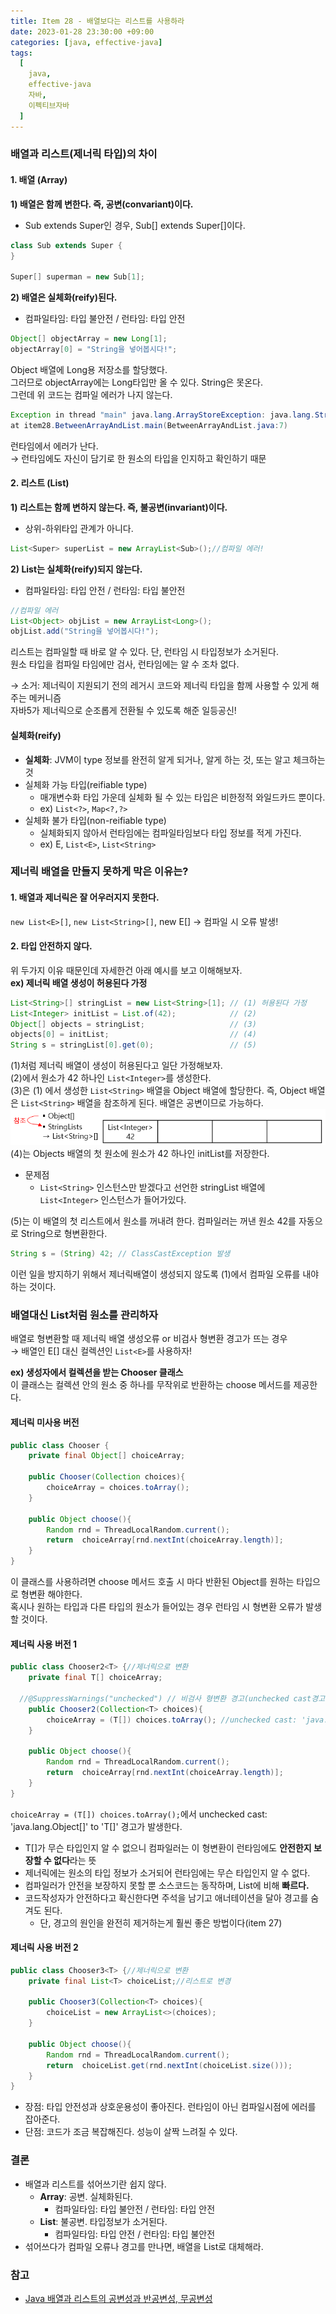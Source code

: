 ```yaml
---
title: Item 28 - 배열보다는 리스트를 사용하라
date: 2023-01-28 23:30:00 +09:00
categories: [java, effective-java]
tags:
  [
    java, 
    effective-java
    자바, 
    이펙티브자바
  ]
---
```


### 배열과 리스트(제너릭 타입)의 차이
#### 1. 배열 (Array)
**1) 배열은 함께 변한다. 즉, 공변(convariant)이다.**
- Sub extends Super인 경우, Sub[] extends Super[]이다.  

```java
class Sub extends Super {
}

Super[] superman = new Sub[1];
```
**2) 배열은 실체화(reify)된다.**  
- 컴파일타임: 타입 불안전 / 런타임: 타입 안전
```java
Object[] objectArray = new Long[1];
objectArray[0] = "String을 넣어봅시다!";
```
Object 배열에 Long용 저장소를 할당했다.  
그러므로 objectArray에는 Long타입만 올 수 있다. String은 못온다.  
그런데 위 코드는 컴파일 에러가 나지 않는다.
```java
Exception in thread "main" java.lang.ArrayStoreException: java.lang.String
at item28.BetweenArrayAndList.main(BetweenArrayAndList.java:7)
```
런타임에서 에러가 난다.  
→ 런타임에도 자신이 담기로 한 원소의 타입을 인지하고 확인하기 때문

#### 2. 리스트 (List)
**1) 리스트는 함께 변하지 않는다. 즉, 불공변(invariant)이다.**
- 상위-하위타입 관계가 아니다.
```java
List<Super> superList = new ArrayList<Sub>();//컴파일 에러!
```

**2) List는 실체화(reify)되지 않는다.**  
- 컴파일타임: 타입 안전 / 런타임: 타입 불안전
```java
//컴파일 에러
List<Object> objList = new ArrayList<Long>();
objList.add("String을 넣어봅시다!");
```
리스트는 컴파일할 때 바로 알 수 있다. 단, 런타임 시 타입정보가 소거된다.  
원소 타입을 컴파일 타임에만 검사, 런타임에는 알 수 조차 없다.  

→ 소거: 제너릭이 지원되기 전의 레거시 코드와 제너릭 타입을 함께 사용할 수 있게 해주는 메커니즘  
  자바5가 제너릭으로 순조롭게 전환될 수 있도록 해준 일등공신!

#### 실체화(reify)
- **실체화**: JVM이 type 정보를 완전히 알게 되거나, 알게 하는 것, 또는 알고 체크하는 것
- 실체화 가능 타입(reifiable type)
  - 매개변수화 타입 가운데 실체화 될 수 있는 타입은 비한정적 와일드카드 뿐이다.
  - ex) `List<?>`, `Map<?,?>`
- 실체화 불가 타입(non-reifiable type)
  - 실체화되지 않아서 런타임에는 컴파일타임보다 타입 정보를 적게 가진다.
  - ex) E, `List<E>`, `List<String>`

### 제너릭 배열을 만들지 못하게 막은 이유는?
#### 1. 배열과 제너릭은 잘 어우러지지 못한다.
`new List<E>[]`, `new List<String>[]`, new E[] → 컴파일 시 오류 발생!
#### 2. 타입 안전하지 않다.
위 두가지 이유 때문인데 자세한건 아래 예시를 보고 이해해보자.  
**ex) 제너릭 배열 생성이 허용된다 가정**
```java
List<String>[] stringList = new List<String>[1]; // (1) 허용된다 가정
List<Integer> initList = List.of(42);            // (2) 
Object[] objects = stringList;                   // (3)
objects[0] = initList;                           // (4)
String s = stringList[0].get(0);                 // (5)
```
(1)처럼 제너릭 배열이 생성이 허용된다고 일단 가정해보자.  
(2)에서 원소가 42 하나인 `List<Integer>`를 생성한다.  
(3)은 (1) 에서 생성한 `List<String>` 배열을 Object 배열에 할당한다. 즉, Object 배열은 `List<String>` 배열을 참조하게 된다. 배열은 공변이므로 가능하다.  
![item28_If_there_is_generic_array](/assets/img/item28_If_there_is_generic_array.PNG)
(4)는 Objects 배열의 첫 원소에 원소가 42 하나인 initList를 저장한다.
   
- 문제점
   - `List<String>` 인스턴스만 받겠다고 선언한 stringList 배열에 `List<Integer>` 인스턴스가 들어가있다.
  
(5)는 이 배열의 첫 리스트에서 원소를 꺼내려 한다. 컴파일러는 꺼낸 원소 42를 자동으로 String으로 형변환한다.
```java
String s = (String) 42; // ClassCastException 발생
```

이런 일을 방지하기 위해서 제너릭배열이 생성되지 않도록 (1)에서 컴파일 오류를 내야하는 것이다.

### 배열대신 List처럼 원소를 관리하자
배열로 형변환할 때 제너릭 배열 생성오류 or 비검사 형변환 경고가 뜨는 경우  
→ 배열인 E[] 대신 컬렉션인 `List<E>`를 사용하자!
  
**ex) 생성자에서 컬렉션을 받는 Chooser 클래스**  
이 클래스는 컬렉션 안의 원소 중 하나를 무작위로 반환하는 choose 메서드를 제공한다.
#### 제너릭 미사용 버전
```java
public class Chooser {
    private final Object[] choiceArray;

    public Chooser(Collection choices){
        choiceArray = choices.toArray();
    }

    public Object choose(){
        Random rnd = ThreadLocalRandom.current();
        return  choiceArray[rnd.nextInt(choiceArray.length)];
    }
}
```
이 클래스를 사용하려면 choose 메서드 호출 시 마다 반환된 Object를 원하는 타입으로 형변환 해야한다.  
혹시나 원하는 타입과 다른 타입의 원소가 들어있는 경우 런타임 시 형변환 오류가 발생할 것이다.
#### 제너릭 사용 버전 1
```java
public class Chooser2<T> {//제너릭으로 변환
    private final T[] choiceArray;

  //@SuppressWarnings("unchecked") // 비검사 형변환 경고(unchecked cast경고)
    public Chooser2(Collection<T> choices){
        choiceArray = (T[]) choices.toArray(); //unchecked cast: 'java.lang.Object[]' to 'T[]'
    }

    public Object choose(){
        Random rnd = ThreadLocalRandom.current();
        return  choiceArray[rnd.nextInt(choiceArray.length)];
    }
}
```
`choiceArray = (T[]) choices.toArray();`에서 unchecked cast: 'java.lang.Object[]' to 'T[]' 경고가 발생한다.  
- T[]가 무슨 타입인지 알 수 없으니 컴파일러는 이 형변환이 런타임에도 **안전한지 보장할 수 없다**라는 뜻  
- 제너릭에는 원소의 타입 정보가 소거되어 런타임에는 무슨 타입인지 알 수 없다.  
- 컴파일러가 안전을 보장하지 못할 뿐 소스코드는 동작하며, List에 비해 **빠르다.**  
- 코드작성자가 안전하다고 확신한다면 주석을 남기고 애너테이션을 달아 경고를 숨겨도 된다.  
   - 단, 경고의 원인을 완전히 제거하는게 훨씬 좋은 방법이다(item 27)

#### 제너릭 사용 버전 2
```java
public class Chooser3<T> {//제너릭으로 변환
    private final List<T> choiceList;//리스트로 변경

    public Chooser3(Collection<T> choices){
        choiceList = new ArrayList<>(choices);
    }

    public Object choose(){
        Random rnd = ThreadLocalRandom.current();
        return  choiceList.get(rnd.nextInt(choiceList.size()));
    }
}
```
- 장점: 타입 안전성과 상호운용성이 좋아진다. 런타임이 아닌 컴파일시점에 에러를 잡아준다.
- 단점: 코드가 조금 복잡해진다. 성능이 살짝 느려질 수 있다.

### 결론
- 배열과 리스트를 섞어쓰기란 쉽지 않다.
  - **Array**: 공변. 실체화된다.
    - 컴파일타임: 타입 불안전 / 런타임: 타입 안전
  - **List**: 불공변. 타입정보가 소거된다.
    - 컴파일타임: 타입 안전 / 런타임: 타입 불안전
- 섞어쓰다가 컴파일 오류나 경고를 만나면, 배열을 List로 대체해라.

### 참고
 - [Java 배열과 리스트의 공변성과 반공변성, 무공변성](https://junroot.github.io/programming/Java-%EB%B0%B0%EC%97%B4%EA%B3%BC-%EB%A6%AC%EC%8A%A4%ED%8A%B8%EC%9D%98-%EA%B3%B5%EB%B3%80%EC%84%B1%EA%B3%BC-%EB%B0%98%EA%B3%B5%EB%B3%80%EC%84%B1,-%EB%AC%B4%EA%B3%B5%EB%B3%80%EC%84%B1/)
